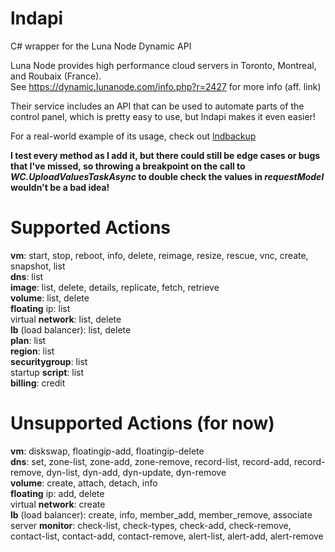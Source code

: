 # lndapi
C# wrapper for the Luna Node Dynamic API

Luna Node provides high performance cloud servers in Toronto, Montreal, and Roubaix (France).<br />
See https://dynamic.lunanode.com/info.php?r=2427 for more info (aff. link)

Their service includes an API that can be used to automate parts of the control panel, which is pretty easy to use, but lndapi makes it even easier!

For a real-world example of its usage, check out <a href="https://github.com/rickparrish/lndbackup">lndbackup</a>

<strong>I test every method as I add it, but there could still be edge cases or bugs that I've missed, so throwing a breakpoint on the call to <em>WC.UploadValuesTaskAsync</em> to double check the values in <em>requestModel</em> wouldn't be a bad idea!</strong>

# Supported Actions

<strong>vm</strong>: start, stop, reboot, info, delete, reimage, resize, rescue, vnc, create, snapshot, list<br />
<strong>dns</strong>: list<br />
<strong>image</strong>: list, delete, details, replicate, fetch, retrieve<br />
<strong>volume</strong>: list, delete<br />
<strong>floating</strong> ip: list<br />
virtual <strong>network</strong>: list, delete<br />
<strong>lb</strong> (load balancer): list, delete<br />
<strong>plan</strong>: list<br />
<strong>region</strong>: list<br />
<strong>securitygroup</strong>: list<br />
startup <strong>script</strong>: list<br />
<strong>billing</strong>: credit<br />

# Unsupported Actions (for now)

<strong>vm</strong>: diskswap, floatingip-add, floatingip-delete<br />
<strong>dns</strong>: set, zone-list, zone-add, zone-remove, record-list, record-add, record-remove, dyn-list, dyn-add, dyn-update, dyn-remove<br />
<strong>volume</strong>: create, attach, detach, info<br />
<strong>floating</strong> ip: add, delete<br />
virtual <strong>network</strong>: create<br />
<strong>lb</strong> (load balancer): create, info, member_add, member_remove, associate<br />
server <strong>monitor</strong>: check-list, check-types, check-add, check-remove, contact-list, contact-add, contact-remove, alert-list, alert-add, alert-remove<br />

